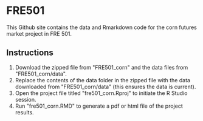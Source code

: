 # FRE501
This Github site contains the data and Rmarkdown code for the corn futures market project in FRE 501.

## Instructions
1. Download the zipped file from "FRE501_corn" and the data files from "FRE501_corn/data". 
2. Replace the contents of the data folder in the zipped file with the data downloaded from "FRE501_corn/data" (this ensures the data is current).
4. Open the project file titled "fre501_corn.Rproj" to initiate the R Studio session.
5. Run "fre501_corn.RMD" to generate a pdf or html file of the project results.
